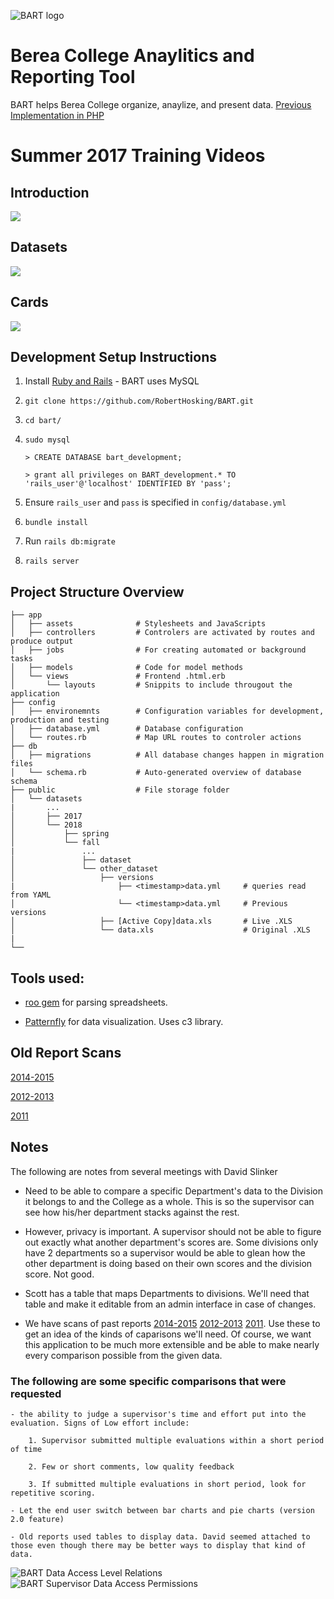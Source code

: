 ![BART logo](https://bytebucket.org/RobHossBoss/bart/raw/a2f4c1b1f940b2c8a9ebd17126b96be438289757/public/logo-full.png?token=9c50bbc3d27dc9793a7ee1adeedcb3da2180ac17) 

# Berea College Anaylitics and Reporting Tool

BART helps Berea College organize, anaylize, and present data.
[Previous Implementation in PHP](http://sushituesday.club/share/downloads/oldSLEgenerator.zip)

# Summer 2017 Training Videos

## Introduction
[![](http://img.youtube.com/vi/neczdQL9okk/0.jpg)](https://youtu.be/neczdQL9okk)

## Datasets
[![](http://img.youtube.com/vi/VMO_EflRWdM/0.jpg)](https://youtu.be/VMO_EflRWdM)

## Cards
[![](http://img.youtube.com/vi/ce0ddl6OcKQ/0.jpg)](https://youtu.be/ce0ddl6OcKQ)


## Development Setup Instructions

1. Install [Ruby and Rails](http://railsapps.github.io/installrubyonrails-ubuntu.html) - BART uses MySQL

2. `git clone https://github.com/RobertHosking/BART.git`

3. `cd bart/`

4. `sudo mysql`

    `> CREATE DATABASE bart_development;`

    `> grant all privileges on BART_development.* TO 'rails_user'@'localhost' IDENTIFIED BY 'pass';`

5. Ensure `rails_user` and `pass` is specified in `config/database.yml`

6. `bundle install`

7. Run `rails db:migrate`

8. `rails server`

## Project Structure Overview
```
├── app
│   ├── assets              # Stylesheets and JavaScripts   
│   ├── controllers         # Controlers are activated by routes and produce output   
│   ├── jobs                # For creating automated or background tasks
│   ├── models              # Code for model methods         
│   └── views               # Frontend .html.erb
│       └── layouts         # Snippits to include througout the application
├── config                    
│   ├── environemnts        # Configuration variables for development, production and testing
│   ├── database.yml        # Database configuration
│   └── routes.rb           # Map URL routes to controler actions
├── db
│   ├── migrations          # All database changes happen in migration files
│   └── schema.rb           # Auto-generated overview of database schema            
├── public                  # File storage folder
│   └── datasets
|       ...
│       ├── 2017        
│       └── 2018
│           ├── spring        
│           └── fall
|               ...
│               ├── dataset       
│               └── other_dataset
│                   ├── versions
|                       ├── <timestamp>data.yml     # queries read from YAML        
│                       └── <timestamp>data.yml     # Previous versions      
│                   ├── [Active Copy]data.xls       # Live .XLS
│                   └── data.xls                    # Original .XLS   
|
└──
```
## Tools used:

- [roo gem](https://github.com/roo-rb/roo) for parsing spreadsheets.

- [Patternfly](http://www.patternfly.org/pattern-library/#_) for data visualization. Uses c3 library.

## Old Report Scans

[2014-2015](http://imgur.com/a/ITMrJ) 

[2012-2013](http://imgur.com/a/ClZNB) 

[2011](http://imgur.com/a/RG79r)



## Notes

The following are notes from several meetings with David Slinker

- Need to be able to compare a specific Department's data to the Division it belongs to and the College as a whole. This is so the supervisor can see how his/her department stacks against the rest. 

- However, privacy is important. A supervisor should not be able to figure out exactly what another department's scores are. Some divisions only have 2 departments so a supervisor would be able to glean how the other department is doing based on their own scores and the division score. Not good.

- Scott has a table that maps Departments to divisions. We'll need that table and make it editable from an admin interface in case of changes.

- We have scans of past reports [2014-2015](http://imgur.com/a/ITMrJ) [2012-2013](http://imgur.com/a/ClZNB) [2011](http://imgur.com/a/RG79r). Use these to get an idea of the kinds of caparisons we'll need. Of course, we want this application to be much more extensible and be able to make nearly every comparison possible from the given data.

### The following are some specific comparisons that were requested

    - the ability to judge a supervisor's time and effort put into the evaluation. Signs of Low effort include:

        1. Supervisor submitted multiple evaluations within a short period of time

        2. Few or short comments, low quality feedback

        3. If submitted multiple evaluations in short period, look for repetitive scoring.

    - Let the end user switch between bar charts and pie charts (version 2.0 feature)

    - Old reports used tables to display data. David seemed attached to those even though there may be better ways to display that kind of data. 
![BART Data Access Level Relations](http://i.imgur.com/FuHaBmH.jpg)
![BART Supervisor Data Access Permissions](http://i.imgur.com/Rf66826.jpg)